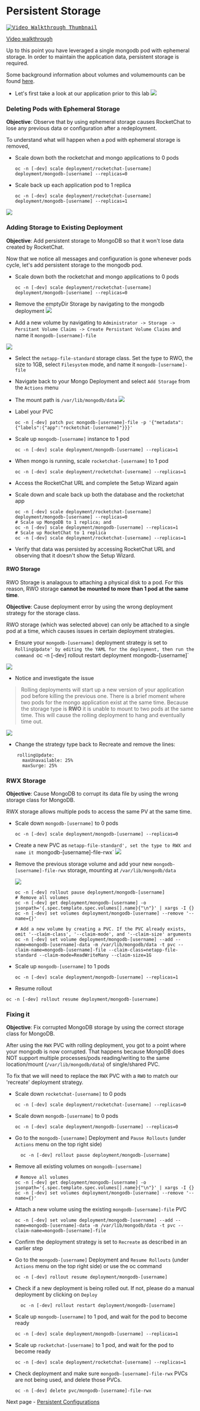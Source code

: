 # Persistent Storage

<kbd>[![Video Walkthrough Thumbnail](././images/08_persistent_storage_thumb.png)](https://youtu.be/yG_dzkUUYfg)</kbd>

[Video walkthrough](https://youtu.be/yG_dzkUUYfg)

Up to this point you have leveraged a single mongodb pod with ephemeral storage. In order to maintain the 
application data, persistent storage is required.  

Some background information about volumes and volumemounts can be found [here](https://kubernetes.io/docs/concepts/storage/volumes/).

- Let's first take a look at our application prior to this lab
<kbd>![](./images/06_persistent_storage_01.png)</kbd>

### Deleting Pods with Ephemeral Storage
__Objective__: Observe that by using ephemeral storage causes RocketChat to lose any previous data or configuration after a redeployment.

To understand what will happen when a pod with ephemeral storage is removed,
- Scale down both the rocketchat and mongo applications to 0 pods
  ```oc:cli
  oc -n [-dev] scale deployment/rocketchat-[username] deployment/mongodb-[username] --replicas=0
  ```
- Scale back up each application pod to 1 replica
  ```oc:cli
  oc -n [-dev] scale deployment/rocketchat-[username] deployment/mongodb-[username] --replicas=1
  ```
<kbd>![](./images/06_persistent_storage_02.png)</kbd>

### Adding Storage to Existing Deployment
__Objective__: Add persistent storage to MongoDB so that it won't lose data created by RocketChat.

Now that we notice all messages and configuration is gone whenever pods cycle, let's add persistent storage to the mongodb pod. 
- Scale down both the rocketchat and mongo applications to 0 pods
  ```oc:cli
  oc -n [-dev] scale deployment/rocketchat-[username] deployment/mongodb-[username] --replicas=0
  ```
- Remove the emptyDir Storage by navigating to the mongodb deployment
<kbd>![](./images/06_persistent_storage_03.png)</kbd>

- Add a new volume by navigating to `Administrator -> Storage -> Persitant Volume Claims -> Create Persistant Volume Claims` and name it `mongodb-[username]-file`

<kbd>![](./images/06_persistent_storage_04a.png)</kbd>

  - Select the `netapp-file-standard` storage class. Set the type to RWO, the size to 1GB, select `Filesystem` mode, and name it `mongodb-[username]-file`

  - Navigate back to your Mongo Deployment and select `Add Storage` from the `Actions` menu

  - The mount path is `/var/lib/mongodb/data`
<kbd>![](./images/06_persistent_storage_04b.png)</kbd>

- Label your PVC
  ```
  oc -n [-dev] patch pvc mongodb-[username]-file -p '{"metadata":{"labels":{"app":"rocketchat-[username]"}}}'
  ```

- Scale up `mongodb-[username]` instance to 1 pod
  ```oc:cli
  oc -n [-dev] scale deployment/mongodb-[username] --replicas=1
  ```
- When mongo is running, scale `rocketchat-[username]` to 1 pod
  ```oc:cli
  oc -n [-dev] scale deployment/rocketchat-[username] --replicas=1
  ```
- Access the RocketChat URL and complete the Setup Wizard again
- Scale down and scale back up both the database and the rocketchat app
  ```oc:cli
  oc -n [-dev] scale deployment/rocketchat-[username] deployment/mongodb-[username] --replicas=0
  # Scale up MongoDB to 1 replica; and
  oc -n [-dev] scale deployment/mongodb-[username] --replicas=1
  # Scale up RocketChat to 1 replica
  oc -n [-dev] scale deployment/rocketchat-[username] --replicas=1
  ```
- Verify that data was persisted by accessing RocketChat URL and observing that it doesn't show the Setup Wizard.

#### RWO Storage

RWO Storage is analagous to attaching a physical disk to a pod. For this reason, RWO storage __cannot be mounted to more than 1 pod at the same time__.

__Objective__: Cause deployment error by using the wrong deployment strategy for the storage class.

RWO storage (which was selected above) can only be attached to a single pod at a time, which causes issues in certain deployment strategies. 

- Ensure your `mongodb-[username]` deployment strategy is set to `RollingUpdate' by editing the YAML for the deployment, then run the command `oc -n [-dev] rollout restart deployment mongodb-[username]` 


<kbd>![](./images/06_persistent_storage_07.png)</kbd>

- Notice and investigate the issue

> Rolling deployments will start up a new version of your application pod before killing the previous one. There is a brief moment where two pods for the mongo application exist at the same time. Because the storage type is __RWO__ it is unable to mount to two pods at the same time. This will cause the rolling deployment to hang and eventually time out. 

<kbd>![](./images/06_persistent_storage_08.png)</kbd>

- Change the strategy type back to Recreate and remove the lines:
```
    rollingUpdate:
      maxUnavailable: 25%
      maxSurge: 25%
```

### RWX Storage
__Objective__: Cause MongoDB to corrupt its data file by using the wrong storage class for MongoDB.

RWX storage allows multiple pods to access the same PV at the same time. 

- Scale down `mongodb-[username]` to 0 pods
  ```oc:cli
  oc -n [-dev] scale deployment/mongodb-[username] --replicas=0
  ```
- Create a new PVC as `netapp-file-standard', set the type to RWX and name it `mongodb-[username]-file-rwx`
<kbd>![](./images/06_persistent_storage_09.png)</kbd>

- Remove the previous storage volume and add your new `mongodb-[username]-file-rwx` storage, mounting at `/var/lib/mongodb/data`

  <kbd>![](./images/06_persistent_storage_10.png)</kbd>
  ```oc:cli
  oc -n [-dev] rollout pause deployment/mongodb-[username] 
  # Remove all volumes
  oc -n [-dev] get deployment/mongodb-[username] -o jsonpath='{.spec.template.spec.volumes[].name}{"\n"}' | xargs -I {} oc -n [-dev] set volumes deployment/mongodb-[username] --remove '--name={}'

  # Add a new volume by creating a PVC. If the PVC already exists, omit '--claim-class', '--claim-mode', and '--claim-size' arguments
  oc -n [-dev] set volume deployment/mongodb-[username] --add --name=mongodb-[username]-data -m /var/lib/mongodb/data -t pvc --claim-name=mongodb-[username]-file --claim-class=netapp-file-standard --claim-mode=ReadWriteMany --claim-size=1G
  ```
- Scale up `mongodb-[username]` to 1 pods
  ```oc:cli
  oc -n [-dev] scale deployment/mongodb-[username] --replicas=1
  ```
- Resume rollout
```
oc -n [-dev] rollout resume deployment/mongodb-[username]
```

### Fixing it
__Objective__: Fix corrupted MongoDB storage by using the correct storage class for MongoDB.

After using the `RWX` PVC with rolling deployment, you got to a point where your mongodb is now corrupted. That happens because MongoDB does NOT support multiple processes/pods reading/writing to the same location/mount (`/var/lib/mongodb/data`) of single/shared PVC.

To fix that we will need to replace the `RWX` PVC with a `RWO` to match our 'recreate' deployment strategy. 
  - Scale down `rocketchat-[username]` to 0 pods
    ```oc:cli
    oc -n [-dev] scale deployment/rocketchat-[username] --replicas=0
    ```
  - Scale down `mongodb-[username]` to 0 pods
    ```oc:cli
    oc -n [-dev] scale deployment/mongodb-[username] --replicas=0
    ```
  - Go to the `mongodb-[username]` Deployment and `Pause Rollouts` (under `Actions` menu on the top right side)
    ```oc:cli
      oc -n [-dev] rollout pause deployment/mongodb-[username]
    ```
  - Remove all existing volumes on `mongodb-[username]`
    ```oc:cli
    # Remove all volumes
    oc -n [-dev] get deployment/mongodb-[username] -o jsonpath='{.spec.template.spec.volumes[].name}{"\n"}' | xargs -I {} oc -n [-dev] set volumes deployment/mongodb-[username] --remove '--name={}'
    ```
  - Attach a new volume using the existing `mongodb-[username]-file` PVC
    ```oc:cli
    oc -n [-dev] set volume deployment/mongodb-[username] --add --name=mongodb-[username]-data -m /var/lib/mongodb/data -t pvc --claim-name=mongodb-[username]-file
    ```
  - Confirm the deployment strategy is set to `Recreate` as described in an earlier step
    
  - Go to the `mongodb-[username]` Deployment and `Resume Rollouts` (under `Actions` menu on the top right side) or use the oc command 
    ```oc:cli
    oc -n [-dev] rollout resume deployment/mongodb-[username]
    ```
  - Check if a new deployment is being rolled out. If not, please do a manual deployment by clicking on `Deploy`
    ```oc:cli
      oc -n [-dev] rollout restart deployment/mongodb-[username]
    ```
  - Scale up `mongodb-[username]` to 1 pod, and wait for the pod to become ready
    ```oc:cli
    oc -n [-dev] scale deployment/mongodb-[username] --replicas=1
    ```
  - Scale up `rocketchat-[username]` to 1 pod, and wait for the pod to become ready
    ```oc:cli
    oc -n [-dev] scale deployment/rocketchat-[username] --replicas=1
    ```
  - Check deployment and make sure `mongodb-[username]-file-rwx` PVCs are not being used, and delete those PVCs.
    ```oc:cli
    oc -n [-dev] delete pvc/mongodb-[username]-file-rwx
    ```
Next page - [Persistent Configurations](./09_persistent_configurations.md)

